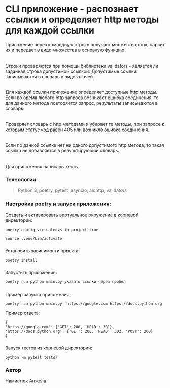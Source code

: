 # CLI приложение - распознает ссылки и определяет http методы для каждой ссылки

Приложение через командную строку получает множество сток, парсит их и передает 
в виде множества в основную функцию. 
######
Строки проверяются при помощи библиотеки validators -
является ли заданная строка допустимой ссылкой. Допустимые ссылки записываются в словарь в виде ключей.
######
Для каждой ссылки приложение определяет доступные http методы.
Если во время любого http запроса возникает ошибка соединения, то для данного метода повторяется запрос,
результаты записываются в словарь. 
######
Проверяет словарь с http методами и убирает те методы, при запросе к которым статус код равен 405 
или возникла ошибка соединения.
######
Если по данной ссылке нет ни одного допустимого http метода, то такая ссылка не добавляется в 
результирующий словарь.
######
Для приложения написаны тесты.

###
### Технологии:

> Python 3, poetry, pytest, asyncio, aiohttp, validators


### Настройка poetry и запуск приложения:

Cоздать и активировать виртуальное окружение в корневой директории:
```
poetry config virtualenvs.in-project true
```
```
source .venv/bin/activate
```
#####
Установить зависимости проекта:
```
poetry install
```
#####
Запустить приложение:
```
poetry run python main.py указать ссылки через пробел
```
#####
Пример запуска приложения:
```
poetry run python main.py  https://google.com https://docs.python.org
```
 Пример ответа:
```
{
'https://google.com': {'GET': 200, 'HEAD': 301}, 
'https://docs.python.org': {'GET': 200, 'HEAD': 302, 'POST': 200}
}
```
#####
Запуск тестов из корневой директории:
```
python -m pytest tests/
```

### Автор
Намистюк Анжела 
#####
